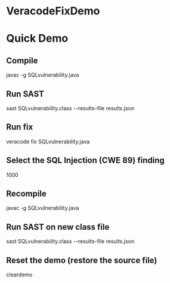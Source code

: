 # VeracodeFixDemo

# Quick Demo

## Compile

javac -g SQLvulnerability.java

## Run SAST

sast SQLvulnerability.class --results-file results.json

## Run fix

veracode fix SQLvulnerability.java

## Select the SQL Injection (CWE 89) finding

1000

## Recompile

javac -g SQLvulnerability.java

## Run SAST on new class file

sast SQLvulnerability.class --results-file results.json

## Reset the demo (restore the source file)

cleardemo
